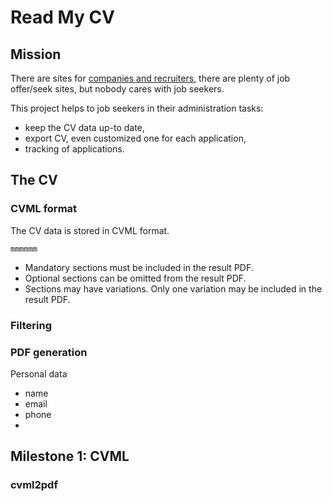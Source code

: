 # Read My CV

## Mission

There are sites for [companies and recruiters](https://hireify.com/),
there are plenty of job offer/seek sites,
but nobody cares with job seekers.

This project helps to job seekers in their administration tasks:

- keep the CV data up-to date,
- export CV, even customized one for each application,
- tracking of applications.

## The CV

### CVML format

The CV data is stored in CVML format.

```
mmmmmm

```

- Mandatory sections must be included in the result PDF.
- Optional sections can be omitted from the result PDF.
- Sections may have variations.
  Only one variation may be included in the result PDF.

### Filtering

### PDF generation




Personal data



- name
- email
- phone
- 

## Milestone 1: CVML


### cvml2pdf
